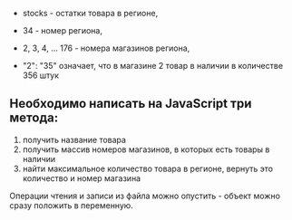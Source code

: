 - stocks - остатки товара в регионе,

- 34 - номер региона,

- 2, 3, 4, ... 176 - номера магазинов региона,

- "2": "35" означает, что в магазине 2 товар в наличии в количестве 356 штук

## Необходимо написать на JavaScript три метода:

1. получить название товара
2. получить массив номеров магазинов, в которых есть товары в наличии
3. найти максимальное количество товара в регионе, вернуть это количество и номер магазина

Операции чтения и записи из файла можно опустить - объект можно сразу положить в переменную.
